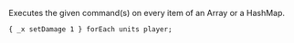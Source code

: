 Executes the given command(s) on every item of an Array or a HashMap.

```sqf
{ _x setDamage 1 } forEach units player;
```